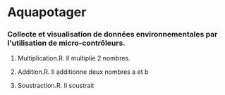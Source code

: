# Aquapotager
### Collecte et visualisation de données environnementales par l'utilisation de micro-contrôleurs.

1. Multiplication.R.
   Il multiplie 2 nombres.

2. Addition.R.
  Il additionne deux nombres a et b

3. Soustraction.R.
  Il soustrait
